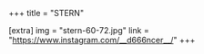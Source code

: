+++
title = "STERN"

[extra]
img = "stern-60-72.jpg"
link = "https://www.instagram.com/__d666ncer__/"
+++